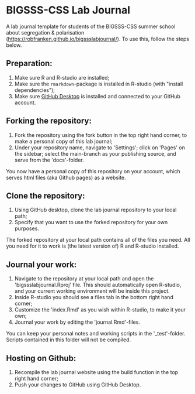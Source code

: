# BIGSSS-CSS Lab Journal
A lab journal template for students of the BIGSSS-CSS summer school about segregation & polarisation (https://robfranken.github.io/bigssslabjournal/). To use this, follow the steps below.


## Preparation:

1. Make sure R and R-studio are installed;
2. Make sure the `rmarkdown`-package is installed in R-studio (with "install dependencies");
3. Make sure [GitHub Desktop](https://desktop.github.com) is installed and connected to your GitHub account.

## Forking the repository:

1. Fork the repository using the fork button in the top right hand corner, to make a personal copy of this lab journal;
2. Under your repository name, navigate to 'Settings'; click on 'Pages' on the sidebar; select the main-branch as your publishing source, and serve from the 'docs'-folder.

You now have a personal copy of this repository on your account, which serves html files (aka Github pages) as a website.

## Clone the repository:
1. Using GitHub desktop, clone the lab journal repository to your local path;
2. Specify that you want to use the forked repository for your own purposes. 

The forked repository at your local path contains all of the files you need. All you need for it to work is (the latest version of) R and R-studio installed.

## Journal your work:
1. Navigate to the repository at your local path and open the 'bigssslabjournal.Rproj' file. This should automatically open R-studio, and your current working environment will be inside this project.
2. Inside R-studio you should see a files tab in the bottom right hand corner; 
3. Customize the 'index.Rmd' as you wish within R-studio, to make it your own;
4. Journal your work by editing the 'journal.Rmd'-files.

You can keep your personal notes and working scripts in the '_test'-folder. Scripts contained in this folder will not be compiled.

## Hosting on Github:
1. Recompile the lab journal website using the build function in the top right hand corner;
2. Push your changes to GitHub using GitHub Desktop.
